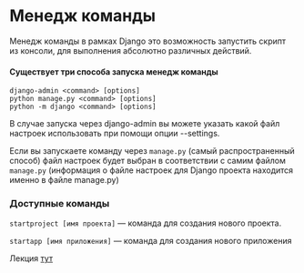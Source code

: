 # Менедж команды

Менедж команды в рамках Django это возможность запустить скрипт из консоли, 
для выполнения абсолютно различных действий.

#### Существует три способа запуска менедж команды

```
django-admin <command> [options]
python manage.py <command> [options]
python -m django <command> [options]
```
В случае запуска через django-admin вы можете указать какой файл настроек использовать при помощи 
опции --settings.

Если вы запускаете команду через `manage.py` (самый распространенный способ)
файл настроек будет выбран в соответствии с самим файлом `manage.py` (информация о файле настроек для Django проекта находится именно в файле manage.py)

### Доступные команды

`startproject [имя проекта]` — команда для создания нового проекта.

`startapp [имя приложения]` — команда для создания нового приложения

Лекция [тут](https://github.com/PonomaryovVladyslav/PythonCources/blob/master/lesson36.md)